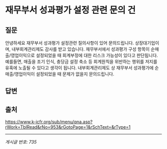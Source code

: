 # 재무부서 성과평가 설정 관련 문의 건

## 질문
안녕하세요
재무부서 성과평가 설정관련 질의사항이 있어 문의드립니다.
상장대기업이며, 내부회계관리제도 감사를 받고 있습니다.
재무부서에서 성과평가 구성 항목이 순매출/영업이익으로 설정되었을 때
회계부정에 대한 리스크 가능성이 있다고 판단됩니다.
예를들면, 매출을 조기 인식, 충당금 설정 축소 등 회계원칙을 위반하는 행위를 저지를 유혹에 노출될 수 있다고 생각이 됩니다.
내부회계관리제도 상 재무부서 성과평가에 순매출/영업이익이 설정되었을 때 문제가 없을지 문의드립니다.

## 답변


## 출처
https://www.k-icfr.org/sub/menu/qna.asp?rWork=TblRead&rNo=953&rGotoPage=1&rSchText=&rType=1

---
*게시글 번호: 735*
